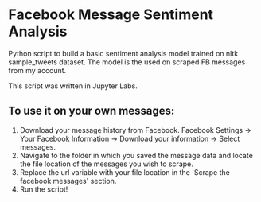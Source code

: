 # Facebook Message Sentiment Analysis
Python script to build a basic sentiment analysis model trained on nltk sample_tweets dataset. The model is the used on scraped FB messages from my account.

This script was written in Jupyter Labs.

## To use it on your own messages:

1. Download your message history from Facebook. Facebook Settings -> Your Facebook Information -> Download your information -> Select messages.
2. Navigate to the folder in which you saved the message data and locate the file location of the messages you wish to scrape.
3. Replace the url variable with your file location in the 'Scrape the facebook messages' section.
4. Run the script!
